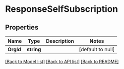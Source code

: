 # ResponseSelfSubscription

## Properties
Name | Type | Description | Notes
------------ | ------------- | ------------- | -------------
**OrgId** | **string** |  | [default to null]

[[Back to Model list]](../README.md#documentation-for-models) [[Back to API list]](../README.md#documentation-for-api-endpoints) [[Back to README]](../README.md)

